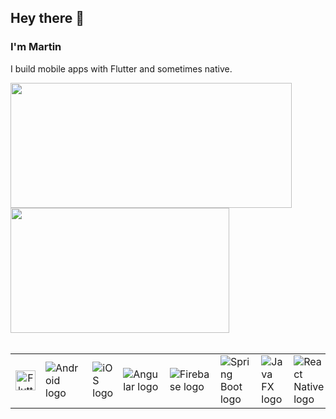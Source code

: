 <!--
**martintrollip/martintrollip** is a ✨ _special_ ✨ repository because its `README.md` (this file) appears on your GitHub profile.

Here are some ideas to get you started:

- 🔭 I’m currently working on ...
- 🌱 I’m currently learning ...
- 👯 I’m looking to collaborate on ...
- 🤔 I’m looking for help with ...
- 💬 Ask me about ...
- 📫 How to reach me: ...
- 😄 Pronouns: ...
- ⚡ Fun fact: ...
-->
## Hey there 👋
### I'm Martin

I build mobile apps with Flutter and sometimes native.


<a href="https://github.com/martintrollip">
    <img height=200 width=450 align="center" src="https://github-readme-stats.vercel.app/api?username=martintrollip&show_icons=true&count_private=true&theme=dark&rank_icon=github&hide_border=true" />
</a>
<a href="https://github.com/martintrollip">
    <img height=200 width=350 align="center" src="https://github-readme-stats.vercel.app/api/top-langs/?username=martintrollip&layout=compact&hide_border=true&theme=dark&langs_count=5&hide=jupyter%20notebook,tex,css,php,objective-c" />
</a>

<br/>
<br/>

<!-- source: https://devicon.dev/ -->
<table align="center" width="100%">
    <tr>
        <td align="center"><img width="32px" src="https://cdn.jsdelivr.net/gh/devicons/devicon@latest/icons/flutter/flutter-original.svg" alt="Flutter logo" title="Flutter" /> <!-- Flutter --></td>
        <td><img src="https://cdn.jsdelivr.net/gh/devicons/devicon@latest/icons/android/android-original.svg" alt="Android logo" title="Android" /> <!-- Android --></td>
        <td><img src="https://cdn.jsdelivr.net/gh/devicons/devicon@latest/icons/swift/swift-original.svg" alt="iOS logo" title="iOS" /> <!-- iOS --></td>
        <td><img src="https://cdn.jsdelivr.net/gh/devicons/devicon@latest/icons/angular/angular-original.svg" alt="Angular logo" title="Angular" /> <!-- Angular --></td>
        <td><img src="https://cdn.jsdelivr.net/gh/devicons/devicon@latest/icons/firebase/firebase-original.svg" alt="Firebase logo" title="Firebase" /> <!-- Firebase --></td>
        <td><img src="https://cdn.jsdelivr.net/gh/devicons/devicon@latest/icons/spring/spring-original.svg" alt="Spring Boot logo" title="Spring Boot" /> <!-- Spring Boot --></td>
        <td><img src="https://cdn.jsdelivr.net/gh/devicons/devicon@latest/icons/java/java-original.svg" alt="Java FX logo" title="Java FX and Swing" /> <!-- Java FX --></td>
        <td><img src="https://cdn.jsdelivr.net/gh/devicons/devicon@latest/icons/react/react-original.svg" alt="React Native logo" title="React Native" /> <!-- React Native --></td>
        <td><img src="https://cdn.jsdelivr.net/gh/devicons/devicon@latest/icons/matlab/matlab-original.svg" alt="MATLAB and Simulink logo" title="MATLAB and Simulink" /> <!-- MATLAB and Simulink --></td>
        <td><img src="https://cdn.jsdelivr.net/gh/devicons/devicon@latest/icons/labview/labview-original.svg" alt="LabVIEW logo" title="LabVIEW" /> <!-- LabVIEW --></td>
    </tr>
</table>
